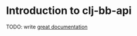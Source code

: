 # Introduction to clj-bb-api

TODO: write [great documentation](http://jacobian.org/writing/great-documentation/what-to-write/)
